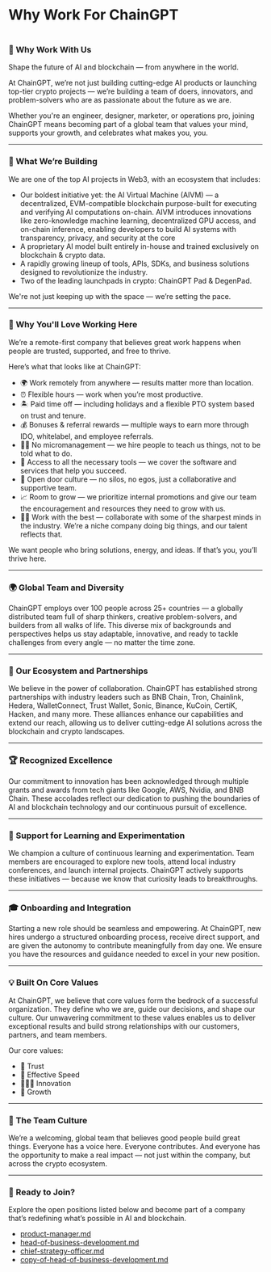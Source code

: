 # Why Work For ChainGPT

<figure><img src="https://lh7-rt.googleusercontent.com/docsz/AD_4nXcoC-4NLZfa-TSLWeqra-HijWv9z2a9yG03KBGi1PqkVLHm6Lxk4lPlOiIuBom-JGKgwKqO400FIP5SBMa9F4Z4ft303FAhlT7cn25Cjm7cLthWSoCWwYH-v1AOsamwBQqhOPaYkA?key=fkWvn3Nce8ypPhRPINvbQlgI" alt=""><figcaption></figcaption></figure>

### 💼 Why Work With Us

Shape the future of AI and blockchain — from anywhere in the world.

At ChainGPT, we’re not just building cutting-edge AI products or launching top-tier crypto projects — we’re building a team of doers, innovators, and problem-solvers who are as passionate about the future as we are.

Whether you're an engineer, designer, marketer, or operations pro, joining ChainGPT means becoming part of a global team that values your mind, supports your growth, and celebrates what makes you, you.

***

### 🚀 What We’re Building

We are one of the top AI projects in Web3, with an ecosystem that includes:

* Our boldest initiative yet: the AI Virtual Machine (AIVM) — a decentralized, EVM-compatible blockchain purpose-built for executing and verifying AI computations on-chain. AIVM introduces innovations like zero-knowledge machine learning, decentralized GPU access, and on-chain inference, enabling developers to build AI systems with transparency, privacy, and security at the core
* A proprietary AI model built entirely in-house and trained exclusively on blockchain & crypto data.
* A rapidly growing lineup of tools, APIs, SDKs, and business solutions designed to revolutionize the industry.
* Two of the leading launchpads in crypto: ChainGPT Pad & DegenPad.

We're not just keeping up with the space — we’re setting the pace.

***

### 🧭 Why You'll Love Working Here

We’re a remote-first company that believes great work happens when people are trusted, supported, and free to thrive.

Here’s what that looks like at ChainGPT:

* 🌍 Work remotely from anywhere — results matter more than location.
* ⏰ Flexible hours — work when you’re most productive.
* 🏝 Paid time off — including holidays and a flexible PTO system based on trust and tenure.
* 💰 Bonuses & referral rewards — multiple ways to earn more through IDO, whitelabel, and employee referrals.
* 🧑‍💻 No micromanagement — we hire people to teach us things, not to be told what to do.
* 🧠 Access to all the necessary tools — we cover the software and services that help you succeed.
* 👐 Open door culture — no silos, no egos, just a collaborative and supportive team.
* 📈 Room to grow — we prioritize internal promotions and give our team the encouragement and resources they need to grow with us.
* 🧑‍🚀 Work with the best — collaborate with some of the sharpest minds in the industry. We’re a niche company doing big things, and our talent reflects that.

We want people who bring solutions, energy, and ideas. If that’s you, you’ll thrive here.

***

### 🌍 Global Team and Diversity

ChainGPT employs over 100 people across 25+ countries — a globally distributed team full of sharp thinkers, creative problem-solvers, and builders from all walks of life. This diverse mix of backgrounds and perspectives helps us stay adaptable, innovative, and ready to tackle challenges from every angle — no matter the time zone.

***

### 🤝 Our Ecosystem and Partnerships

We believe in the power of collaboration. ChainGPT has established strong partnerships with industry leaders such as BNB Chain, Tron, Chainlink, Hedera, WalletConnect, Trust Wallet, Sonic, Binance, KuCoin, CertiK, Hacken, and many more. These alliances enhance our capabilities and extend our reach, allowing us to deliver cutting-edge AI solutions across the blockchain and crypto landscapes.

***

### 🏆 Recognized Excellence

Our commitment to innovation has been acknowledged through multiple grants and awards from tech giants like Google, AWS, Nvidia, and BNB Chain. These accolades reflect our dedication to pushing the boundaries of AI and blockchain technology and our continuous pursuit of excellence.

***

### 🧠 Support for Learning and Experimentation

We champion a culture of continuous learning and experimentation. Team members are encouraged to explore new tools, attend local industry conferences, and launch internal projects. ChainGPT actively supports these initiatives — because we know that curiosity leads to breakthroughs.

***

### 🎓 Onboarding and Integration

Starting a new role should be seamless and empowering. At ChainGPT, new hires undergo a structured onboarding process, receive direct support, and are given the autonomy to contribute meaningfully from day one. We ensure you have the resources and guidance needed to excel in your new position.

***

### 💡 Built On Core Values

At ChainGPT, we believe that core values form the bedrock of a successful organization. They define who we are, guide our decisions, and shape our culture. Our unwavering commitment to these values enables us to deliver exceptional results and build strong relationships with our customers, partners, and team members.

Our core values:

* 🤝 Trust
* 👟 Effective Speed
* 🧑🏾‍🔬 Innovation
* 🧠 Growth

***

### 🎯 The Team Culture

We’re a welcoming, global team that believes good people build great things. Everyone has a voice here. Everyone contributes. And everyone has the opportunity to make a real impact — not just within the company, but across the crypto ecosystem.

***

### 📢 Ready to Join?

Explore the open positions listed below and become part of a company that’s redefining what’s possible in AI and blockchain.

* [product-manager.md](product-manager.md "mention")
* [head-of-business-development.md](head-of-business-development.md "mention")
* [chief-strategy-officer.md](chief-strategy-officer.md "mention")
* [copy-of-head-of-business-development.md](copy-of-head-of-business-development.md "mention")

